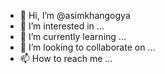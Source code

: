 - 👋 Hi, I’m @asimkhangogya
- 👀 I’m interested in ...
- 🌱 I’m currently learning ...
- 💞️ I’m looking to collaborate on ...
- 📫 How to reach me ...

<!---
asimkhangogya/asimkhangogya is a ✨ special ✨ repository because its `README.md` (this file) appears on your GitHub profile.
You can click the Preview link to take a look at your changes.
--->
